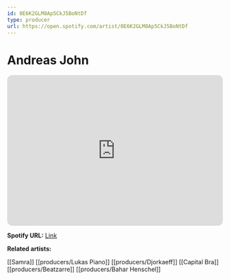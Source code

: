```yaml
---
id: 0E6K2GLM8Ap5CkJ5BoNtDf
type: producer
url: https://open.spotify.com/artist/0E6K2GLM8Ap5CkJ5BoNtDf
---
```

# Andreas John

<iframe style="border-radius:12px" src="https://open.spotify.com/embed/artist/0E6K2GLM8Ap5CkJ5BoNtDf" width="100%" height="352" frameBorder="0" allowfullscreen="" allow="autoplay; clipboard-write; encrypted-media; fullscreen; picture-in-picture" loading="lazy"></iframe>

**Spotify URL:** [Link](https://open.spotify.com/artist/0E6K2GLM8Ap5CkJ5BoNtDf)

**Related artists:**

[[Samra]]
[[producers/Lukas Piano]]
[[producers/Djorkaeff]]
[[Capital Bra]]
[[producers/Beatzarre]]
[[producers/Bahar Henschel]]
